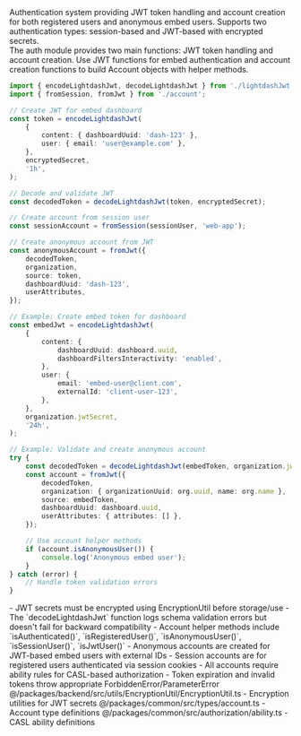 <summary>
Authentication system providing JWT token handling and account creation for both registered users and anonymous embed users. Supports two authentication types: session-based and JWT-based with encrypted secrets.
</summary>

<howToUse>
The auth module provides two main functions: JWT token handling and account creation. Use JWT functions for embed authentication and account creation functions to build Account objects with helper methods.

```typescript
import { encodeLightdashJwt, decodeLightdashJwt } from './lightdashJwt';
import { fromSession, fromJwt } from './account';

// Create JWT for embed dashboard
const token = encodeLightdashJwt(
    {
        content: { dashboardUuid: 'dash-123' },
        user: { email: 'user@example.com' },
    },
    encryptedSecret,
    '1h',
);

// Decode and validate JWT
const decodedToken = decodeLightdashJwt(token, encryptedSecret);

// Create account from session user
const sessionAccount = fromSession(sessionUser, 'web-app');

// Create anonymous account from JWT
const anonymousAccount = fromJwt({
    decodedToken,
    organization,
    source: token,
    dashboardUuid: 'dash-123',
    userAttributes,
});
```

</howToUse>

<codeExample>

```typescript
// Example: Create embed token for dashboard
const embedJwt = encodeLightdashJwt(
    {
        content: {
            dashboardUuid: dashboard.uuid,
            dashboardFiltersInteractivity: 'enabled',
        },
        user: {
            email: 'embed-user@client.com',
            externalId: 'client-user-123',
        },
    },
    organization.jwtSecret,
    '24h',
);

// Example: Validate and create anonymous account
try {
    const decodedToken = decodeLightdashJwt(embedToken, organization.jwtSecret);
    const account = fromJwt({
        decodedToken,
        organization: { organizationUuid: org.uuid, name: org.name },
        source: embedToken,
        dashboardUuid: dashboard.uuid,
        userAttributes: { attributes: [] },
    });

    // Use account helper methods
    if (account.isAnonymousUser()) {
        console.log('Anonymous embed user');
    }
} catch (error) {
    // Handle token validation errors
}
```

</codeExample>

<importantToKnow>
- JWT secrets must be encrypted using EncryptionUtil before storage/use
- The `decodeLightdashJwt` function logs schema validation errors but doesn't fail for backward compatibility
- Account helper methods include `isAuthenticated()`, `isRegisteredUser()`, `isAnonymousUser()`, `isSessionUser()`, `isJwtUser()`
- Anonymous accounts are created for JWT-based embed users with external IDs
- Session accounts are for registered users authenticated via session cookies
- All accounts require ability rules for CASL-based authorization
- Token expiration and invalid tokens throw appropriate ForbiddenError/ParameterError
</importantToKnow>

<links>
@/packages/backend/src/utils/EncryptionUtil/EncryptionUtil.ts - Encryption utilities for JWT secrets
@/packages/common/src/types/account.ts - Account type definitions
@/packages/common/src/authorization/ability.ts - CASL ability definitions
</links>
